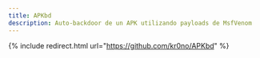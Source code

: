 ```yaml
---
title: APKbd
description: Auto-backdoor de un APK utilizando payloads de MsfVenom
---
```


{% include redirect.html url="https://github.com/kr0no/APKbd" %}